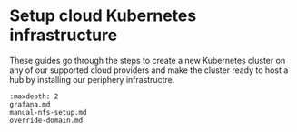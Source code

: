 # Setup cloud Kubernetes infrastructure

These guides go through the steps to create a new Kubernetes cluster on any of our supported cloud providers and make the cluster ready to host a hub by installing our periphery infrastructre.

```{toctree}
:maxdepth: 2
grafana.md
manual-nfs-setup.md
override-domain.md
```
